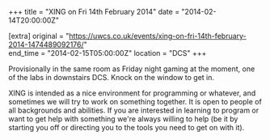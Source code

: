 +++
title = "XING on Fri 14th February 2014"
date = "2014-02-14T20:00:00Z"

[extra]
original = "https://uwcs.co.uk/events/xing-on-fri-14th-february-2014-1474489092176/"    
end_time = "2014-02-15T05:00:00Z"
location = "DCS"
+++

Provisionally in the same room as Friday night gaming at the moment, one of the labs in downstairs DCS. Knock on the window to get in.

XING is intended as a nice environment for programming or whatever, and sometimes we will try to work on something together. It is open to people of all backgrounds and abilities. If you are interested in learning to program or want to get help with something we're always willing to help (be it by starting you off or directing you to the tools you need to get on with it).


